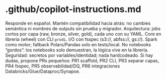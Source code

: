 # .github/copilot-instructions.md
Responde en español. Mantén compatibilidad hacia atrás: no cambies semántica ni nombres de outputs sin prueba y migrador.
Arquitectura: jobs cortos por capa (raw, bronze, silver, gold), cada uno con su YAML. Core en librería (wheel) con CLI `prodi`.
I/O con fsspec (s3://, abfss://, gs://). Spark como motor; fallback Polars/Pandas solo en tests/local.
No notebooks “gordos”: los notebooks solo demuestran, la lógica vive en la librería.
Seguridad: secretos por variables/identidad; nada hardcodeado.
Si hay dudas, propone PRs pequeños: PR1 scaffold, PR2 CLI, PR3 separar capas, PR4 fsspec, PR5 observabilidad/DQ, PR6 integraciones Databricks/Glue/Dataproc/Synapse.
